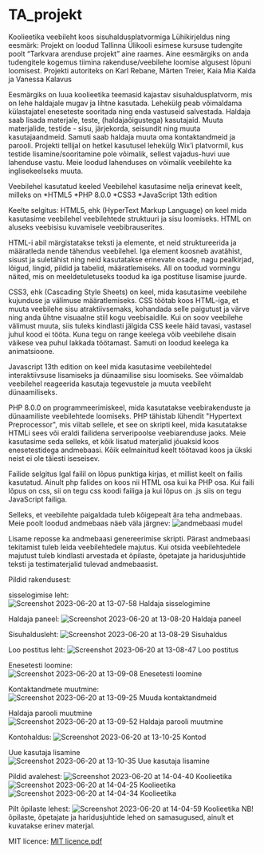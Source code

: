 # TA_projekt
Koolieetika veebileht koos sisuhaldusplatvormiga
Lühikirjeldus ning eesmärk:
Projekt on loodud Tallinna Ülikooli esimese kursuse tudengite poolt “Tarkvara arenduse projekt” aine raames. Aine eesmärgiks on anda tudengitele kogemus tiimina rakenduse/veebilehe loomise algusest lõpuni loomisest. Projekti autoriteks on Karl Rebane, Märten Treier, Kaia Mia Kalda ja Vanessa Kalavus

Eesmärgiks on luua koolieetika teemasid kajastav sisuhaldusplatvorm, mis on lehe haldajale mugav ja lihtne kasutada. Lehekülg peab võimaldama külastajatel eneseteste sooritada ning enda vastuseid salvestada. Haldaja saab lisada materjale, teste, (haldajaõigustega) kasutajaid. Muuta materjalide, testide - sisu, järjekorda, seisundit ning muuta kasutajaandmeid. Samuti saab haldaja muuta oma kontaktandmeid ja parooli. Projekti tellijal on hetkel kasutusel lehekülg Wix’i platvormil, kus testide lisamine/sooritamine pole võimalik, sellest vajadus-huvi uue lahenduse vastu. Meie loodud lahenduses on võimalik veebilehte ka inglisekeelseks muuta.

Veebilehel kasutatud keeled
Veebilehel kasutasime nelja erinevat keelt, milleks on
  *HTML5
  *PHP 8.0.0
  *CSS3
  *JavaScript 13th edition
  
Keelte selgitus:
HTML5, ehk (HyperText Markup Language) on keel mida kasutasime veebilehel veebilehtede struktuuri ja sisu loomiseks. HTML on aluseks veebisisu kuvamisele veebibrauserites. 

HTML-i abil märgistatakse teksti ja elemente, et neid struktureerida ja määratleda nende tähendus veebilehel. Iga element koosneb avatähist, sisust ja suletähist ning neid kasutatakse erinevate osade, nagu pealkirjad, lõigud, lingid, pildid ja tabelid, määratlemiseks. All on toodud vormingu näited, mis on meeldetuletuseks toodud ka iga postituse lisamise juurde.

CSS3, ehk (Cascading Style Sheets) on keel, mida kasutasime veebilehe kujunduse ja välimuse määratlemiseks. CSS töötab koos HTML-iga, et muuta veebilehe sisu atraktiivsemaks, kohandada selle paigutust ja värve ning anda ühtne visuaalne stiil kogu veebisaidile. Kui on soov veebilehe välimust muuta, siis tuleks kindlasti jälgida CSS keele häid tavasi, vastasel juhul kood ei tööta. Kuna tegu on range keelega võib veebilehe disain väikese vea puhul lakkada töötamast. Samuti on loodud keelega ka animatsioone.

Javascript 13th edition on keel mida kasutasime veebilehtedel interaktiivsuse lisamiseks ja dünaamilise sisu loomiseks. See võimaldab veebilehel reageerida kasutaja tegevustele ja muuta veebileht dünaamiliseks.

PHP 8.0.0 on programmeerimiskeel, mida kasutatakse veebirakenduste ja dünaamiliste veebilehtede loomiseks. PHP tähistab lühendit "Hypertext Preprocessor", mis viitab sellele, et see on skripti keel, mida kasutatakse HTMLi sees või eraldi failidena serveripoolse veebiarenduse jaoks. Meie kasutasime seda selleks, et kõik lisatud materjalid jõuaksid koos enesetestidega andmebaasi.
Kõik eelmainitud keelt töötavad koos ja ükski neist ei ole täiesti iseseisev. 

Failide selgitus
Igal failil on lõpus punktiga kirjas, et millist keelt on failis kasutatud. Ainult php falides on koos nii HTML osa kui ka PHP osa. Kui faili lõpus on css, sii on tegu css koodi failiga ja kui lõpus on .js siis on tegu JavaScript failiga.

Selleks, et veebilehte paigaldada tuleb kõigepealt ära teha andmebaas. Meie poolt loodud andmebaas näeb väla järgnev: 
![andmebaasi mudel](https://github.com/vanessakalavus/TA_projekt/assets/115349223/4984caee-c5d2-4aa9-a1c6-7f949487e277)

Lisame reposse ka andmebaasi genereerimise skripti.
Pärast andmebaasi tekitamist tuleb leida veebilehtedele majutus. Kui otsida veebilehtedele majutust tuleb kindlasti arvestada et õpilaste, õpetajate ja haridusjuhtide teksti ja testimaterjalid tulevad andmebaasist.

Pildid rakendusest: 

sisselogimise leht: 
![Screenshot 2023-06-20 at 13-07-58 Haldaja sisselogimine](https://github.com/vanessakalavus/TA_projekt/assets/115349223/6691f5d6-2150-4c03-8270-f60989c2455b)

Haldaja paneel:
![Screenshot 2023-06-20 at 13-08-20 Haldaja paneel](https://github.com/vanessakalavus/TA_projekt/assets/115349223/42ce817a-de25-4875-9a96-ac599fd4e571)

Sisuhaldusleht:
![Screenshot 2023-06-20 at 13-08-29 Sisuhaldus](https://github.com/vanessakalavus/TA_projekt/assets/115349223/5dba6cae-2cd7-4b86-9ccc-0db6019f8e6f)

Loo postitus leht:
![Screenshot 2023-06-20 at 13-08-47 Loo postitus](https://github.com/vanessakalavus/TA_projekt/assets/115349223/ee90d497-66e0-40d6-b8f4-75086a6a6541)

Enesetesti loomine:
![Screenshot 2023-06-20 at 13-09-08 Enesetesti loomine](https://github.com/vanessakalavus/TA_projekt/assets/115349223/856f01c7-7938-4604-908c-44a635ac84d6)

Kontaktandmete muutmine:
![Screenshot 2023-06-20 at 13-09-25 Muuda kontaktandmeid](https://github.com/vanessakalavus/TA_projekt/assets/115349223/4ee3b79e-7bb7-4f46-a6eb-db010783ee6a)

Haldaja parooli muutmine
![Screenshot 2023-06-20 at 13-09-52 Haldaja parooli muutmine](https://github.com/vanessakalavus/TA_projekt/assets/115349223/655a4b26-7212-4079-9cae-7294aa110a56)

Kontohaldus:
![Screenshot 2023-06-20 at 13-10-25 Kontod](https://github.com/vanessakalavus/TA_projekt/assets/115349223/a2553ead-bea9-46bd-8ed5-54541eaf428f)

Uue kasutaja lisamine
![Screenshot 2023-06-20 at 13-10-35 Uue kasutaja lisamine](https://github.com/vanessakalavus/TA_projekt/assets/115349223/f23b47db-1514-46af-a389-1a3c6a3acebc)

Pildid avalehest:
![Screenshot 2023-06-20 at 14-04-40 Koolieetika](https://github.com/vanessakalavus/TA_projekt/assets/115349223/af5e4758-cec9-46d3-8102-91ceb5c3e9d2)
![Screenshot 2023-06-20 at 14-04-25 Koolieetika](https://github.com/vanessakalavus/TA_projekt/assets/115349223/8a548958-b901-49a4-ab24-012defbd7acc)
![Screenshot 2023-06-20 at 14-04-34 Koolieetika](https://github.com/vanessakalavus/TA_projekt/assets/115349223/e12db8bd-c400-467b-915d-f76a8fce878c)

Pilt õpilaste lehest: 
![Screenshot 2023-06-20 at 14-04-59 Koolieetika](https://github.com/vanessakalavus/TA_projekt/assets/115349223/8a819f32-ce56-460a-8894-c817a064f9f0)
NB! õpilaste, õpetajate ja haridusjuhtide lehed on samasugused, ainult et kuvatakse erinev materjal. 

MIT licence:
[MIT licence.pdf](https://github.com/vanessakalavus/TA_projekt/files/11798993/MIT.licence.pdf)


